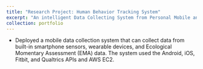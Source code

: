 ```yaml
---
title: "Research Project: Human Behavior Tracking System"
excerpt: "An intelligent Data Collecting System from Personal Mobile and Wearable Devices <br/><img src='/images/500x300.png'>"
collection: portfolio
---
```


* Deployed a mobile data collection system that can collect data from built-in smartphone sensors, wearable devices, and Ecological Momentary Assessment (EMA) data. The system used the Android, iOS, Fitbit, and Qualtrics APIs and AWS EC2.

